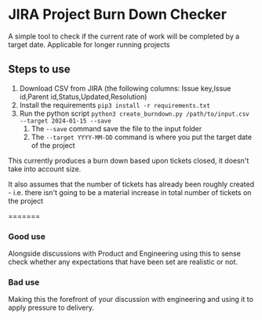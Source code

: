 # JIRA Project Burn Down Checker
A simple tool to check if the current rate of work will be completed by a target date.
Applicable for longer running projects

## Steps to use
1. Download CSV from JIRA (the following columns: Issue key,Issue id,Parent id,Status,Updated,Resolution)
2. Install the requirements `pip3 install -r requirements.txt`
3. Run the python script `python3 create_burndown.py /path/to/input.csv --target 2024-01-15 --save`
   1. The `--save` command save the file to the input folder
   2. The `--target YYYY-MM-DD` command is where you put the target date of the project

This currently produces a burn down based upon tickets closed, it doesn't take into account size. 

It also assumes that the number of tickets has already been roughly created - i.e. there isn't going to be a material increase in total number of tickets on the project

=======

### Good use 
Alongside discussions with Product and Engineering using this to sense check whether any expectations that have been set are realistic or not.

### Bad use
Making this the forefront of your discussion with engineering and using it to apply pressure to delivery.